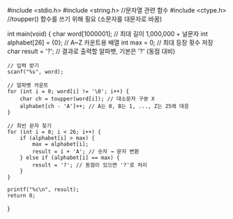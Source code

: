 #include <stdio.h>
#include <string.h> //문자열 관련 함수
#include <ctype.h> //toupper() 함수를 쓰기 위해 필요 (소문자를 대문자로 바꿈)

int main(void) {
    char word[1000001];  // 최대 길이 1,000,000 + 널문자
    int alphabet[26] = {0}; // A~Z 카운트용 배열
    int max = 0; // 최대 등장 횟수 저장
    char result = '?'; // 결과로 출력할 알파벳, 기본은 '?' (동점 대비)

    // 입력 받기
    scanf("%s", word);

    // 알파벳 카운트
    for (int i = 0; word[i] != '\0'; i++) {
        char ch = toupper(word[i]); // 대소문자 구분 X
        alphabet[ch - 'A']++; // A는 0, B는 1, ..., Z는 25에 대응
    }

    // 최빈 문자 찾기
    for (int i = 0; i < 26; i++) {
        if (alphabet[i] > max) {
            max = alphabet[i];
            result = i + 'A'; // 숫자 → 문자 변환
        } else if (alphabet[i] == max) {
            result = '?'; // 동점이 있으면 '?'로 처리
        }
    }

    printf("%c\n", result);
    return 0;
}

